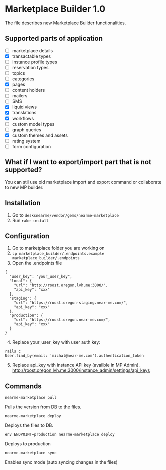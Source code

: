 # Marketplace Builder 1.0
The file describes new Marketplace Builder functionalities.

## Supported parts of application
- [ ] marketplace details
- [x] transactable types
- [ ] instance profile types
- [ ] reservation types
- [ ] topics
- [ ] categories
- [x] pages
- [ ] content holders
- [ ] mailers
- [ ] SMS
- [x] liquid views
- [x] translations
- [x] workflows
- [ ] custom model types
- [ ] graph queries
- [x] custom themes and assets
- [ ] rating system
- [ ] form configuration

## What if I want to export/import part that is not supported?
You can stil use old marketplace import and export command or collaborate to new MP builder.

## Installation
1. Go to `desksnearme/vendor/gems/nearme-marketplace`
2. Run `rake install`

## Configuration
1. Go to marketplace folder you are working on
2. `cp marketplace_builder/.endpoints.example marketplace_builder/.endpoints`
3. Open the .endpoints file

```
{
  "user_key": "your_user_key",
  "local": {
    "url": "http://roost.oregon.lvh.me:3000/",
    "api_key": "xxx"
  },
  "staging": {
    "url": "https://roost.oregon-staging.near-me.com/",
    "api_key": "xxx"
  },
  "production": {
    "url": "https://roost.oregon.near-me.com/",
    "api_key": "xxx"
  }
}
```
4. Replace your_user_key with user auth key:
```
rails c
User.find_by(email: 'michal@near-me.com').authentication_token
```

5. Replace api_key with instance API key (availble in MP Admin).
http://roost.oregon.lvh.me:3000/instance_admin/settings/api_keys

## Commands

`nearme-marketplace pull`

Pulls the version from DB to the files.

`nearme-marketplace deploy`

Deploys the files to DB.

`env ENDPOINT=production nearme-marketplace deploy`

Deploys to production

`nearme-marketplace sync`

Enables sync mode (auto syncing changes in the files)
